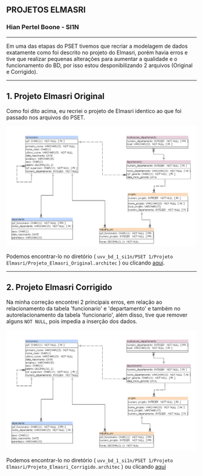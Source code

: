 ## PROJETOS ELMASRI

### Hian Pertel Boone - SI1N

---

Em uma das etapas do PSET tivemos que recriar a modelagem de dados exatamente como foi descrito no projeto do Elmasri, porém havia erros e tive que realizar pequenas alterações para aumentar a qualidade e o funcionamento do BD, por isso estou desponibilizando 2 arquivos (Original e Corrigido).

---

## 1. Projeto Elmasri Original
Como foi dito acima, eu recriei o projeto de Elmasri identico ao que foi passado nos arquivos do PSET.

![](../etc/imagens%20md/el_o.png)

Podemos encontrar-lo no diretório ( `uvv_bd_1_si1n/PSET 1/Projeto Elmasri/Projeto_Elmasri_Original.architec` ) ou clicando [aqui](../Projeto%20Elmasri/Projeto_Elmasri_Original.architect).

---

## 2. Projeto Elmasri Corrigido
 
Na minha correção encontrei 2 principais erros, em relação ao relacionamento da tabela 'funcionario' e 'departamento' e também no autorelacionamento da tabela 'funcionario', além disso, tive que remover alguns `NOT NULL`, pois impedia a inserção dos dados.

![](../etc/imagens%20md/el_o.png)

Podemos encontrar-lo no diretório ( `uvv_bd_1_si1n/PSET 1/Projeto Elmasri/Projeto_Elmasri_Corrigido.architec` ) ou clicando [aqui](../Projeto%20Elmasri/Projeto_Elmasri_Corrigido.architect)


